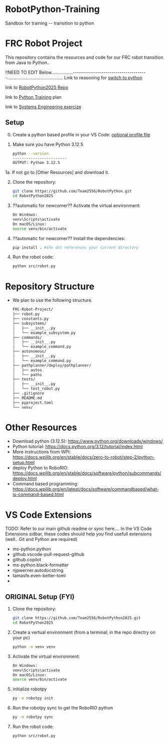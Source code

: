 # RobotPython-Training
 Sandbox for training -- transition to python


 # FRC Robot Project

This repository contains the resources and code for our FRC robot transition from Java to Python..


!!NEED TO EDIT Below.................-------------------------------------............................................
Link to reasoning for [switch to python](why_switch-python.md)

link to [RobotPython2025 Repo](https://github.com/Team2556/RobotPython2025
)

link to [Python Training](training/traning-plan.md) plan

link to [Systems Engineering exercize](training/challenges/SE-training.md)

## Setup

0. Create a python based profile in your VS Code: [optional profile file](RobotPy.code-profile)

1. Make sure you have Python 3.12.5
    ```sh
    python --version
    ------------------------ 
    OUTPUT: Python 3.12.5
1a. If not go to [Other Resources] and download it.

2. Clone the repository:
   ```sh
   git clone https://github.com/Team2556/RobotPython.git
   cd RobotPython2025
3. ??automatic for newcomer?? Activate the virtual environment:
    ```sh
    On Windows: 
    venv\Scripts\activate
    On macOS/Linux: 
    source venv/bin/activate
4. ??automatic for newcomer?? Install the dependencies:
    ```sh
    pip install . #the dot references your current directory
<!-- 

5. initialize robotpy
    ```sh

 3. Create folders named 'subsytems' and 'tests'
    ```sh
    mkdir subsytems
    mkdir tests
    py -3 -m robotpy init -->
<!--

7. move robot.py file created by initilization to 'src' folder
    move robot2.py src\ -->

4. Run the robot code:
    ```sh
    python src/robot.py

# Repository Structure
- We plan to use the following structure.
    <!-- ├── src/
    │   ├── ?maybe? __init__.py
    │   ├── robot.py
    ├── ?maybe? config/
    │   └── config.yaml
    -->
    ```sh
    FRC-Robot-Project/
    ├── robot.py
    ├── constants.py
    ├── subsystems/
    │   ├── __init__.py
    │   └── example_subsystem.py 
    ├── commands/
    │   ├── __init__.py
    │   └── example_command.py 
    ├── autonomous/
    │   ├── __init__.py
    │   └── example_command.py 
    ├── pathplanner/deploy/pathplanner/
    │   ├── autos
    │   └── paths
    ├── tests/
    │   ├── __init__.py
    │   └── test_robot.py
    ├── .gitignore
    ├── README.md
    ├── pyproject.toml
    └── venv/

# Other Resources
- Download python (3.12.5): https://www.python.org/downloads/windows/
- Python tutorial: https://docs.python.org/3.12/tutorial/index.html
- More instructions from WPI: https://docs.wpilib.org/en/stable/docs/zero-to-robot/step-2/python-setup.html
- deploy Python to RoboRIO: https://docs.wpilib.org/en/stable/docs/software/python/subcommands/deploy.html
- Command based programming: https://docs.wpilib.org/en/latest/docs/software/commandbased/what-is-command-based.html


# VS Code Extensions
TODO: Refer to our main github readme or sync here....
In the VS Code Extensions sidbar, these codes should help you find usefull extensions (well.. Git and Python are required)
- ms-python.python
- github.vscode-pull-request-github
- github.copilot
- ms-python.black-formatter
- njpwerner.autodocstring
- tamasfe.even-better-toml
- 

## ORIGINAL Setup (FYI)

1. Clone the repository:
   ```sh
   git clone https://github.com/Team2556/RobotPython2025.git
   cd RobotPython2025
2. Create a vertual environment (from a terminal; in the repo directry on your pc)
    ```sh
    python -m venv venv
3. Activate the virtual environment:
    ```sh
    On Windows: 
    venv\Scripts\activate
    On macOS/Linux: 
    source venv/bin/activate
<!-- 4. Install the dependencies:
    ```sh
    pip install . #the dot references your current directory -->

5. initialize robotpy
    ```sh
    py -m robotpy init

<!-- 6. Create folders named 'src/subsytems' and 'tests'
    ```sh
    mkdir src/subsytems
    mkdir tests

7. move robot.py file created by initilization to 'src' folder
    move robot2.py src\ -->

6. Run the robotpy sync to get the RoboRIO python
    ```sh 
    py -m robotpy sync
8. Run the robot code:
    ```sh
    python src/robot.py